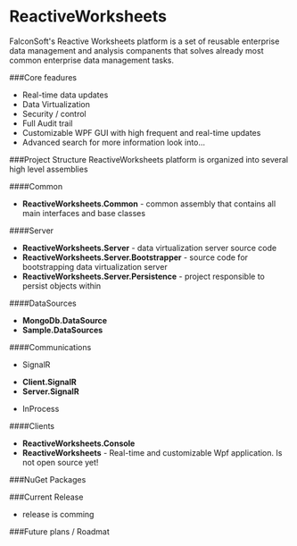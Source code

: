 ReactiveWorksheets
==================

FalconSoft's Reactive Worksheets platform is a set of reusable enterprise data management and analysis companents that solves already most common enterprise data management tasks.

###Core feadures
 - Real-time data updates
 - Data Virtualization
 - Security / control
 - Full Audit trail
 - Customizable WPF GUI with high frequent and real-time updates
 - Advanced search
for more information look into...

###Project Structure
ReactiveWorksheets platform is organized into several high level assemblies

####Common
 - **ReactiveWorksheets.Common** - common assembly that contains all main interfaces and base classes

####Server
 - **ReactiveWorksheets.Server** - data virtualization server source code
 - **ReactiveWorksheets.Server.Bootstrapper** - source code for bootstrapping data virtualization server
 - **ReactiveWorksheets.Server.Persistence** - project responsible to persist objects within

####DataSources
 - **MongoDb.DataSource**
 - **Sample.DataSources**

####Communications
- SignalR
 * **Client.SignalR**
 * **Server.SignalR**
- InProcess

####Clients
 - **ReactiveWorksheets.Console**
 - **ReactiveWorksheets** - Real-time and customizable Wpf application. Is not open source yet!

###NuGet Packages

###Current Release
 - release is comming

###Future plans / Roadmat
